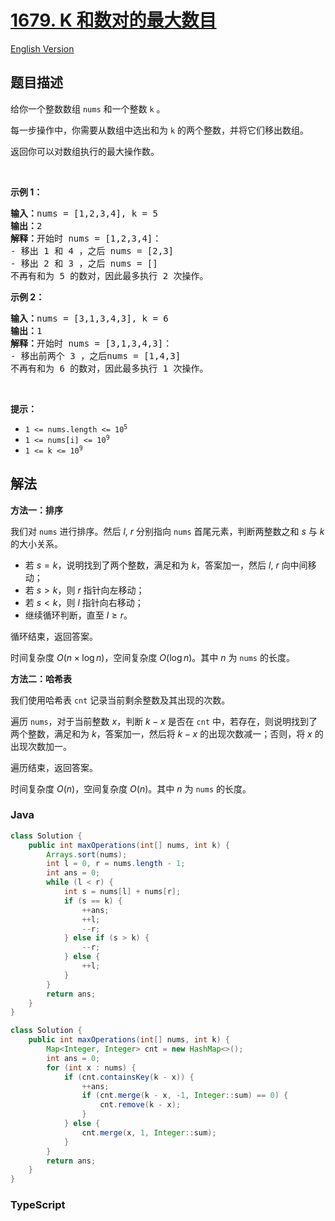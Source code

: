# [1679. K 和数对的最大数目](https://leetcode.cn/problems/max-number-of-k-sum-pairs)

[English Version](/solution/1600-1699/1679.Max%20Number%20of%20K-Sum%20Pairs/README_EN.md)

## 题目描述

<!-- 这里写题目描述 -->

<p>给你一个整数数组 <code>nums</code> 和一个整数 <code>k</code> 。</p>

<p>每一步操作中，你需要从数组中选出和为 <code>k</code> 的两个整数，并将它们移出数组。</p>

<p>返回你可以对数组执行的最大操作数。</p>

<p> </p>

<p><strong>示例 1：</strong></p>

<pre>
<strong>输入：</strong>nums = [1,2,3,4], k = 5
<strong>输出：</strong>2
<strong>解释：</strong>开始时 nums = [1,2,3,4]：
- 移出 1 和 4 ，之后 nums = [2,3]
- 移出 2 和 3 ，之后 nums = []
不再有和为 5 的数对，因此最多执行 2 次操作。</pre>

<p><strong>示例 2：</strong></p>

<pre>
<strong>输入：</strong>nums = [3,1,3,4,3], k = 6
<strong>输出：</strong>1
<strong>解释：</strong>开始时 nums = [3,1,3,4,3]：
- 移出前两个 3 ，之后nums = [1,4,3]
不再有和为 6 的数对，因此最多执行 1 次操作。</pre>

<p> </p>

<p><strong>提示：</strong></p>

<ul>
	<li><code>1 <= nums.length <= 10<sup>5</sup></code></li>
	<li><code>1 <= nums[i] <= 10<sup>9</sup></code></li>
	<li><code>1 <= k <= 10<sup>9</sup></code></li>
</ul>

## 解法

**方法一：排序**

我们对 `nums` 进行排序。然后 $l$, $r$ 分别指向 `nums` 首尾元素，判断两整数之和 $s$ 与 $k$ 的大小关系。

-   若 $s = k$，说明找到了两个整数，满足和为 $k$，答案加一，然后 $l$, $r$ 向中间移动；
-   若 $s \gt k$，则 $r$ 指针向左移动；
-   若 $s \lt k$，则 $l$ 指针向右移动；
-   继续循环判断，直至 $l \geq r$。

循环结束，返回答案。

时间复杂度 $O(n\times \log n)$，空间复杂度 $O(\log n)$。其中 $n$ 为 `nums` 的长度。

**方法二：哈希表**

我们使用哈希表 `cnt` 记录当前剩余整数及其出现的次数。

遍历 `nums`，对于当前整数 $x$，判断 $k - x$ 是否在 `cnt` 中，若存在，则说明找到了两个整数，满足和为 $k$，答案加一，然后将 $k - x$ 的出现次数减一；否则，将 $x$ 的出现次数加一。

遍历结束，返回答案。

时间复杂度 $O(n)$，空间复杂度 $O(n)$。其中 $n$ 为 `nums` 的长度。

### **Java**

```java
class Solution {
    public int maxOperations(int[] nums, int k) {
        Arrays.sort(nums);
        int l = 0, r = nums.length - 1;
        int ans = 0;
        while (l < r) {
            int s = nums[l] + nums[r];
            if (s == k) {
                ++ans;
                ++l;
                --r;
            } else if (s > k) {
                --r;
            } else {
                ++l;
            }
        }
        return ans;
    }
}
```

```java
class Solution {
    public int maxOperations(int[] nums, int k) {
        Map<Integer, Integer> cnt = new HashMap<>();
        int ans = 0;
        for (int x : nums) {
            if (cnt.containsKey(k - x)) {
                ++ans;
                if (cnt.merge(k - x, -1, Integer::sum) == 0) {
                    cnt.remove(k - x);
                }
            } else {
                cnt.merge(x, 1, Integer::sum);
            }
        }
        return ans;
    }
}
```

### **TypeScript**
